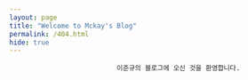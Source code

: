 ```yaml
---
layout: page
title: "Welcome to Mckay's Blog"
permalink: /404.html
hide: true
---
```


                               이준규의 블로그에 오신 것을 환영합니다.
